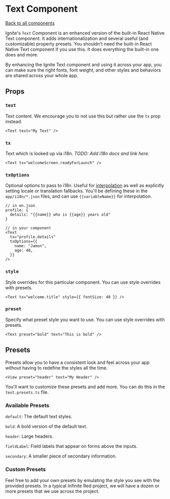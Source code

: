 # Text Component

[Back to all components](./Components.md)

Ignite's `Text` Component is an enhanced version of the built-in React Native Text component. It adds internationalization and several useful (and customizable) property presets. You shouldn't need the built-in React Native Text component if you use this. It does everything the built-in one does and more.

By enhancing the Ignite Text component and using it across your app, you can make sure the right fonts, font weight, and other styles and behaviors are shared across your whole app.

## Props

### `text`

Text content. We encourage you to not use this but rather use the `tx` prop instead.

```tsx
<Text text="My Text" />
```

### `tx`

Text which is looked up via i18n. _TODO: Add i18n docs and link here._

```tsx
<Text tx="welcomeScreen.readyForLaunch" />
```

### `txOptions`

Optional options to pass to i18n. Useful for [interpolation]() as well as explicitly setting locale or translation fallbacks. You'll be defining these in the `app/i18n/*.json` files, and can use `{{variableName}}` for interpolation.

```tsx
// in en.json
profile: {
  details: "{{name}} who is {{age}} years old"
}
```

```tsx
// in your component
<Text
  tx="profile.details"
  txOptions={{
    name: "Jamon",
    age: 40,
  }}
/>
```

### `style`

Style overrides for this particular component. You can use style overrides with presets.

```tsx
<Text tx="welcome.title" style={{ fontSize: 40 }} />
```

### `preset`

Specify what preset style you want to use. You can use style overrides with presets.

```tsx
<Text preset="bold" text="This is bold" />
```

## Presets

Presets allow you to have a consistent look and feel across your app without having to redefine the styles all the time.

```tsx
<View preset="header" text="My Header" />
```

You'll want to customize these presets and add more. You can do this in the `text.presets.ts` file.

### Available Presets

`default`: The default text styles.

`bold`: A bold version of the default text.

`header`: Large headers.

`fieldLabel`: Field labels that appear on forms above the inputs.

`secondary`: A smaller piece of secondary information.

### Custom Presets

Feel free to add your own presets by emulating the style you see with the provided presets. In a typical Infinite Red project, we will have a dozen or more presets that we use across the project.
